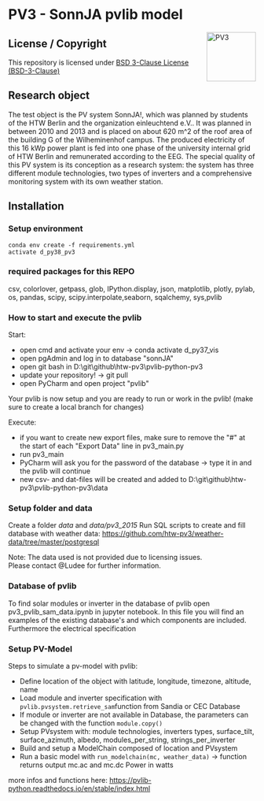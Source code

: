# PV3 - SonnJA pvlib model

<a href="https://github.com/htw-pv3"><img align="right" width="100" height="100" src="https://avatars.githubusercontent.com/u/64144501?s=200&v=4" alt="PV3"></a>

## License / Copyright

This repository is licensed under [BSD 3-Clause License (BSD-3-Clause)](https://www.gnu.org/licenses/agpl-3.0.en.html)

## Research object

The test object is the PV system SonnJA!, which was planned by students of the HTW Berlin and the organization einleuchtend e.V..
It was planned in between 2010 and 2013 and is placed on about 620 m^2 of the roof area of the building G of the Wilheminenhof campus. 
The produced electricity of this 16 kWp power plant is fed into one phase of the university internal grid of HTW Berlin and remunerated according to the EEG. 
The special quality of this PV system is its conception as a research system: the system has three different module technologies, two types of inverters and a comprehensive monitoring system with its own weather station. 

## Installation

### Setup environment

`conda env create -f requirements.yml` <br>
`activate d_py38_pv3`


### required packages for this REPO

csv, colorlover, getpass, glob, IPython.display, json, matplotlib, plotly, pylab, os, pandas, scipy, scipy.interpolate,seaborn, sqalchemy, sys,pvlib

### How to start and execute the pvlib

Start:

- open cmd and activate your env -> conda activate d_py37_vis
- open pgAdmin and log in to database "sonnJA"
- open git bash in D:\git\github\htw-pv3\pvlib-python-pv3
- update your repository! -> git pull
- open PyCharm and open project "pvlib"

Your pvlib is now setup and you are ready to run or work in the pvlib! (make sure to create a local branch for changes)

Execute:

- if you want to create new export files, make sure to remove the "#" at the start of each "Export Data" line in pv3_main.py
- run pv3_main
- PyCharm will ask you for the password of the database -> type it in and the pvlib will continue
- new csv- and dat-files will be created and added to D:\git\github\htw-pv3\pvlib-python-pv3\data

### Setup folder and data

Create a folder _data_ and _data/pv3_2015_
Run SQL scripts to create and fill database with weather data: https://github.com/htw-pv3/weather-data/tree/master/postgresql

Note: The data used is not provided due to licensing issues. <br>
Please contact @Ludee for further information.

### Database of pvlib

To find solar modules or inverter in the database of pvlib open pv3_pvlib_sam_data.ipynb in jupyter notebook.
In this file you will find an examples of the existing database's and which components are included. Furthermore the electrical specification

### Setup PV-Model

Steps to simulate a pv-model with pvlib:
- Define location of the object with latitude, longitude, timezone, altitude, name
- Load module and inverter specification with `pvlib.pvsystem.retrieve_sam`function from Sandia or CEC Database
- If module or inverter are not available in Database, the parameters can be changed with the function `module.copy()`     
- Setup PVsystem with: module technologies, inverters types, surface_tilt, surface_azimuth, albedo, modules_per_string, strings_per_inverter
- Build and setup a ModelChain composed of location and PVsystem
- Run a basic model with `run_modelchain(mc, weather_data)` -> function returns output mc.ac and mc.dc Power in watts

more infos and functions here: https://pvlib-python.readthedocs.io/en/stable/index.html

